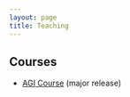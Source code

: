 ```yaml
---
layout: page
title: Teaching
---
```




## Courses

- [AGI Course](https://shimon-K.github.io/AGI-Course/) (major release)

